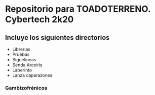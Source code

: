 # Repositorio para TOADOTERRENO. Cybertech 2k20

## Incluye los siguientes directorios
- Librerias
- Pruebas
- Siguelineas
- Senda Arcoiris
- Laberinto
- Lanza caparazones


### Gambizofrénicos
